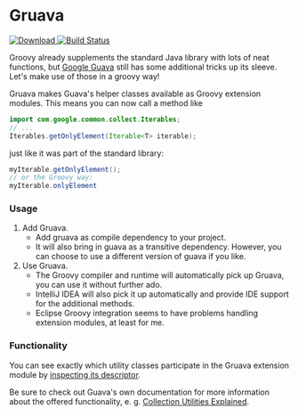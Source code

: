 # Gruava

[ ![Download](https://api.bintray.com/packages/oreissig/maven/gruava/images/download.svg) ](https://bintray.com/oreissig/maven/gruava/_latestVersion)
[![Build Status](https://travis-ci.org/oreissig/gruava.svg?branch=master)](https://travis-ci.org/oreissig/gruava)

Groovy already supplements the standard Java library with lots of neat functions, but [Google Guava](https://github.com/google/guava) still has some additional tricks up its sleeve. Let's make use of those in a groovy way!

Gruava makes Guava's helper classes available as Groovy extension modules.
This means you can now call a method like
```java
import com.google.common.collect.Iterables;
// ...
Iterables.getOnlyElement(Iterable<T> iterable);
```
just like it was part of the standard library:
```java
myIterable.getOnlyElement();
// or the Groovy way:
myIterable.onlyElement
```
 
### Usage

1. Add Gruava.
    - Add gruava as compile dependency to your project.
    - It will also bring in guava as a transitive dependency. However, you can choose to use a different version of guava if you like.
2. Use Gruava.
    - The Groovy compiler and runtime will automatically pick up Gruava, you can use it without further ado.
    - IntelliJ IDEA will also pick it up automatically and provide IDE support for the additional methods.
    - Eclipse Groovy integration seems to have problems handling extension modules, at least for me.

### Functionality

You can see exactly which utility classes participate in the Gruava extension module by [inspecting its descriptor](https://github.com/oreissig/gruava/blob/master/src/main/resources/META-INF/services/org.codehaus.groovy.runtime.ExtensionModule#L3).

Be sure to check out Guava's own documentation for more information about the offered functionality, e. g. [Collection Utilities Explained](https://github.com/google/guava/wiki/CollectionUtilitiesExplained).
